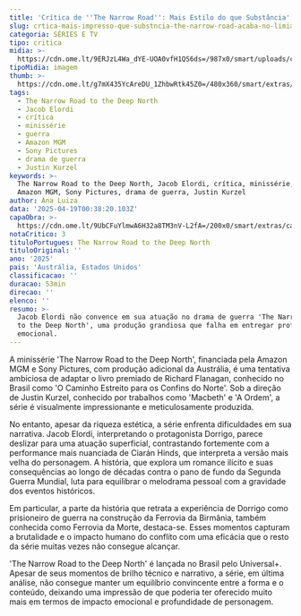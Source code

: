 ```yaml
---
title: 'Crítica de ''The Narrow Road'': Mais Estilo do que Substância'
slug: crtica-mais-impresso-que-substncia-the-narrow-road-acaba-no-limiar-do-execrvel
categoria: SÉRIES E TV
tipo: critica
midia: >-
  https://cdn.ome.lt/9ERJzL4Wa_dYE-UOA0vfH1QS6ds=/987x0/smart/uploads/conteudo/fotos/narrow_road_topo.jpg
tipoMidia: imagem
thumb: >-
  https://cdn.ome.lt/g7mX435YcAreDU_1ZhbwRtk45Z0=/480x360/smart/extras/conteudos/narrow_road_topo.jpg
tags:
  - The Narrow Road to the Deep North
  - Jacob Elordi
  - crítica
  - minissérie
  - guerra
  - Amazon MGM
  - Sony Pictures
  - drama de guerra
  - Justin Kurzel
keywords: >-
  The Narrow Road to the Deep North, Jacob Elordi, crítica, minissérie, guerra,
  Amazon MGM, Sony Pictures, drama de guerra, Justin Kurzel
author: Ana Luiza
data: '2025-04-19T00:38:20.103Z'
capaObra: >-
  https://cdn.ome.lt/9UbCFuYlmwA6H32a8TM3nV-L2fA=/200x0/smart/extras/capas/narrow.jpg
notaCritico: 3
tituloPortugues: The Narrow Road to the Deep North
tituloOriginal: ''
ano: '2025'
pais: 'Austrália, Estados Unidos'
classificacao: ''
duracao: 53min
direcao: ''
elenco: ''
resumo: >-
  Jacob Elordi não convence em sua atuação no drama de guerra 'The Narrow Road
  to the Deep North', uma produção grandiosa que falha em entregar profundidade
  emocional.
---
```


A minissérie 'The Narrow Road to the Deep North', financiada pela Amazon MGM e Sony Pictures, com produção adicional da Austrália, é uma tentativa ambiciosa de adaptar o livro premiado de Richard Flanagan, conhecido no Brasil como 'O Caminho Estreito para os Confins do Norte'. Sob a direção de Justin Kurzel, conhecido por trabalhos como 'Macbeth' e 'A Ordem', a série é visualmente impressionante e meticulosamente produzida.

No entanto, apesar da riqueza estética, a série enfrenta dificuldades em sua narrativa. Jacob Elordi, interpretando o protagonista Dorrigo, parece deslizar para uma atuação superficial, contrastando fortemente com a performance mais nuanciada de Ciarán Hinds, que interpreta a versão mais velha do personagem. A história, que explora um romance ilícito e suas consequências ao longo de décadas contra o pano de fundo da Segunda Guerra Mundial, luta para equilibrar o melodrama pessoal com a gravidade dos eventos históricos.

Em particular, a parte da história que retrata a experiência de Dorrigo como prisioneiro de guerra na construção da Ferrovia da Birmânia, também conhecida como Ferrovia da Morte, destaca-se. Esses momentos capturam a brutalidade e o impacto humano do conflito com uma eficácia que o resto da série muitas vezes não consegue alcançar.

'The Narrow Road to the Deep North' é lançada no Brasil pelo Universal+. Apesar de seus momentos de brilho técnico e narrativo, a série, em última análise, não consegue manter um equilíbrio convincente entre a forma e o conteúdo, deixando uma impressão de que poderia ter oferecido muito mais em termos de impacto emocional e profundidade de personagem.
